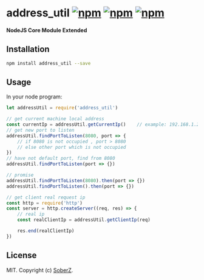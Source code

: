 # address_util [![npm](https://img.shields.io/npm/v/address_util.svg)](https://www.npmjs.com/package/address_util) [![npm](https://img.shields.io/npm/dm/address_util.svg)](https://www.npmjs.com/package/address_util) [![npm](https://img.shields.io/npm/l/address_util.svg)](LICENSE)
#### NodeJS Core Module Extended

## Installation

```bash
npm install address_util --save
```

## Usage

In your node program:

```js
let addressUtil = require('address_util')

// get current machine local address
const currentIp = addressUtil.getCurrentIp()    // example: 192.168.1.2
// get new port to listen
addressUtil.findPortToListen(8080, port => {
    // if 8080 is not occupied , port > 8080
    // else other port which is not occupied
})
// have not default port, find from 8080
addressUtil.findPortToListen(port => {})

// promise
addressUtil.findPortToListen(8080).then(port => {})
addressUtil.findPortToListen().then(port => {})

// get client real request ip
const http = require('http')
const server = http.createServer((req, res) => {
    // real ip
    const realClientIp = addressUtil.getClientIp(req)

    res.end(realClientIp)
})
```

## License

MIT. Copyright (c) [SoberZ](https://www.soberz.cn).